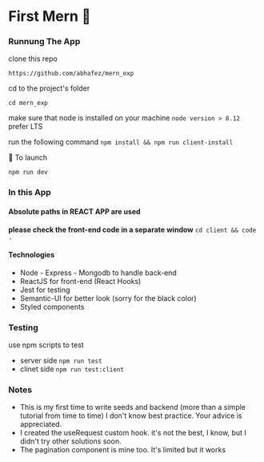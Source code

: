 # First Mern 🗻

### Runnung The App

clone this repo

`https://github.com/abhafez/mern_exp`

cd to the project's folder

`cd mern_exp`

make sure that node is installed on your machine `node version > 8.12` prefer LTS

run the following command
`npm install && npm run client-install`

🚀 To launch

`npm run dev`

### In this App

#### Absolute paths in REACT APP are used

**please check the front-end code in a separate window**
`cd client && code .`

#### Technologies

- Node - Express - Mongodb to handle back-end
- ReactJS for front-end (React Hooks)
- Jest for testing
- Semantic-UI for better look (sorry for the black color)
- Styled components

### Testing

use npm scripts to test

- server side `npm run test`
- clinet side `npm run test:client`

### Notes

- This is my first time to write seeds and backend (more than a simple tutorial from time to time) I don't know best practice. Your advice is appreciated.
- I created the useRequest custom hook. it's not the best, I know, but I didn't try other solutions soon.
- The pagination component is mine too. It's limited but it works
